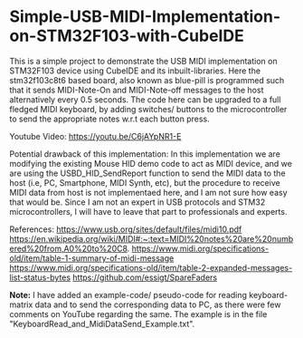 # Simple-USB-MIDI-Implementation-on-STM32F103-with-CubeIDE

This is a simple project to demonstrate the USB MIDI implementation on STM32F103 device using CubeIDE and its inbuilt-libraries. Here the stm32f103c8t6 based board, also known as blue-pill is programmed such that it sends MIDI-Note-On and MIDI-Note-off messages to the host alternatively every 0.5 seconds. The code here can be upgraded to a full fledged MIDI keyboard, by adding switches/ buttons to the microcontroller to send the appropriate notes w.r.t each button press.

Youtube Video:  https://youtu.be/C6jAYpNR1-E

Potential drawback of this implementation:
  In this implementation we are modifying the existing Mouse HID demo code to act as MIDI device, and we are using the USBD_HID_SendReport function to send the MIDI data to the host (i.e, PC, Smartphone, MIDI Synth, etc), but the procedure to receive MIDI data from host is not implementaed here, and I am not sure how easy that would be. Since I am not an expert in USB protocols and STM32 microcontrollers, I will have to leave that part to professionals and experts.

References:
  https://www.usb.org/sites/default/files/midi10.pdf
  https://en.wikipedia.org/wiki/MIDI#:~:text=MIDI%20notes%20are%20numbered%20from,A0%20to%20C8.
  https://www.midi.org/specifications-old/item/table-1-summary-of-midi-message
  https://www.midi.org/specifications-old/item/table-2-expanded-messages-list-status-bytes
  https://github.com/essigt/SpareFaders

**Note:** I have added an example-code/ pseudo-code for reading keyboard-matrix data and to send the corresponding data to PC, as there were few comments on YouTube regarding the same. The example is in the file "KeyboardRead_and_MidiDataSend_Example.txt".
